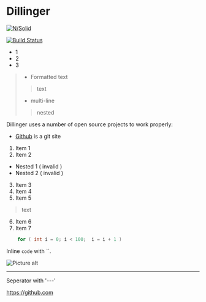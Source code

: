 # Dillinger

[![N/Solid](https://cldup.com/dTxpPi9lDf.thumb.png)](https://nodesource.com/products/nsolid)

[![Build Status](https://travis-ci.org/joemccann/dillinger.svg?branch=master)](https://travis-ci.org/joemccann/dillinger)

- 1
- 2
- 3

> - Formatted text
>> text
> - multi-line
>> nested


Dillinger uses a number of open source projects to work properly:
- [Github] is a git site

[Github]: <http://github.com>



1. Item 1
2. Item 2
  - Nested 1 ( invalid )
  - Nested 2 ( invalid )
3. Item 3
4. Item 4
5. Item 5

> text

6. Item 6
7. Item 7


```cpp
	for ( int i = 0; i < 100;  i = i + 1 )
```

Inline `code` with \`\`.

![Picture alt](path/to/picture.jpg)

---

Seperator with '---'

<https://github.com>
